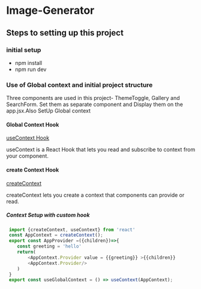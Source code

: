 # Image-Generator

## Steps to setting up this project

### initial setup

- npm install
- npm run dev

### Use of Global context and initial project structure

Three components are used in this project- ThemeToggle, Gallery and SearchForm. Set them as separate component and Display them on the app.jsx.Also SetUp Global context

#### Global Context Hook

[useContext Hook](https://react.dev/reference/react/useContext)

useContext is a React Hook that lets you read and subscribe to context from your component.

#### create Context Hook

[createContext](https://react.dev/reference/react/createContext)

createContext lets you create a context that components can provide or read.

##### Context Setup with custom hook

```js
 import {createContext, useContext} from 'react'
 const AppContext = createContext();
 export const AppProvider =({children})=>{
    const greeting = 'hello'
    return(
        <AppContext.Provider value = {{greeting}} >{{children}}
        <AppContext.Provider/>
    )
 }
 export const useGlobalContext = () => useContext(AppContext);

```
